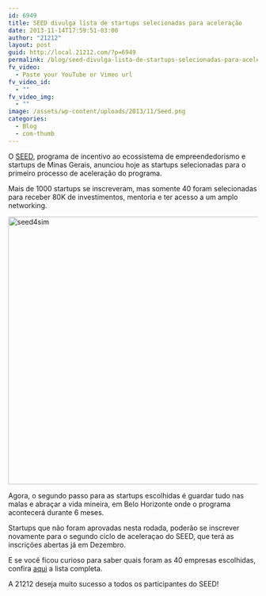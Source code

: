 ```yaml
---
id: 6949
title: SEED divulga lista de startups selecionadas para aceleração
date: 2013-11-14T17:59:51-03:00
author: "21212"
layout: post
guid: http://local.21212.com/?p=6949
permalink: /blog/seed-divulga-lista-de-startups-selecionadas-para-aceleracao/
fv_video:
  - Paste your YouTube or Vimeo url
fv_video_id:
  - ""
fv_video_img:
  - ""
image: /assets/wp-content/uploads/2013/11/Seed.png
categories:
  - Blog
  - com-thumb
---
```

<p dir="ltr">
  O <a href="http://seed.mg.gov.br/">SEED</a>, programa de incentivo ao ecossistema de empreendedorismo e startups de Minas Gerais, anunciou hoje as startups selecionadas para o primeiro processo de aceleração do programa.
</p>

<p dir="ltr">
  Mais de 1000 startups se inscreveram, mas somente 40 foram selecionadas para receber 80K de investimentos, mentoria e ter acesso a um amplo networking.
</p>

<p dir="ltr">
  <a href="http://local.21212.com/assets/wp-content/uploads/2013/11/seed4sim.png"><img class="aligncenter size-full wp-image-6953" alt="seed4sim" src="{{ site.url }}/assets/wp-content/uploads/2013/11/seed4sim.png" width="540" height="540" srcset="{{ site.url }}/assets/wp-content/uploads/2013/11/seed4sim.png 540w, {{ site.url }}/assets/wp-content/uploads/2013/11/seed4sim-150x150.png 150w, {{ site.url }}/assets/wp-content/uploads/2013/11/seed4sim-300x300.png 300w" sizes="(max-width: 540px) 100vw, 540px" /></a>
</p>

<p dir="ltr">
  Agora, o segundo passo para as startups escolhidas é guardar tudo nas malas e abraçar a vida mineira, em Belo Horizonte onde o programa acontecerá durante 6 meses.
</p>

<p dir="ltr">
  Startups que não foram aprovadas nesta rodada, poderão se inscrever novamente para o segundo ciclo de aceleraçao do SEED, que terá as inscrições abertas já em Dezembro.
</p>

<p dir="ltr">
  E se você ficou curioso para saber quais foram as 40 empresas escolhidas, confira <a href="http://seed.mg.gov.br/como-participar/processo-seletivo/">aqui</a> a lista completa.
</p>

<p dir="ltr">
  A 21212 deseja muito sucesso a todos os participantes do SEED!
</p>

&nbsp;